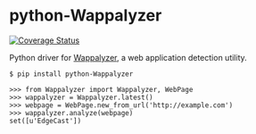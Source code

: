 python-Wappalyzer
=================
[![Coverage Status](https://coveralls.io/repos/github/chorsley/python-Wappalyzer/badge.svg?branch=master)](https://coveralls.io/github/chorsley/python-Wappalyzer?branch=master)

Python driver for [Wappalyzer][], a web application
detection utility.

    $ pip install python-Wappalyzer

    >>> from Wappalyzer import Wappalyzer, WebPage
    >>> wappalyzer = Wappalyzer.latest()
    >>> webpage = WebPage.new_from_url('http://example.com')
    >>> wappalyzer.analyze(webpage)
    set([u'EdgeCast'])

[Wappalyzer]: http://wappalyzer.com/
